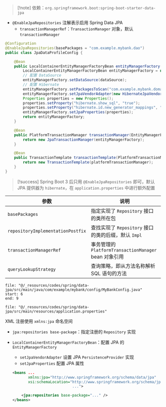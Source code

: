 > [!note] 依赖：`org.springframework.boot:spring-boot-starter-data-jpa`

* `@EnableJpaRepositories` 注解表示启用 Spring Data JPA
	* `transactionManagerRef`：`TransactionManager` 对象，默认 `transactionManager`

```java fold
@Configuration
@EnableJpaRepositories(basePackages = "com.example.mybank.dao")
public class JpaDataProfileConfig {

    @Bean
    public LocalContainerEntityManagerFactoryBean entityManagerFactory(DataSource dataSource) {
        LocalContainerEntityManagerFactoryBean entityManagerFactory = new LocalContainerEntityManagerFactoryBean();
        // 配置 DataSource
        entityManagerFactory.setDataSource(dataSource);
        // 配置 Hibernate
        entityManagerFactory.setPackagesToScan("com.example.mybank.domain");
        entityManagerFactory.setJpaVendorAdapter(new HibernateJpaVendorAdapter());
        Properties properties = new Properties();
        properties.setProperty("hibernate.show_sql", "true");
        properties.setProperty("hibernate.id.new_generator_mappings", "false");
        entityManagerFactory.setJpaProperties(properties);
        return entityManagerFactory;
    }

    @Bean
    public PlatformTransactionManager transactionManager(EntityManagerFactory entityManagerFactory) {
        return new JpaTransactionManager(entityManagerFactory);
    }

    @Bean
    public TransactionTemplate transactionTemplate(PlatformTransactionManager platformTransactionManager) {
        return new TransactionTemplate(platformTransactionManager);
    }
}
```

>[!success] Spring Boot 3 后只用 `@EnableJpaRepositories` 即可，默认 JPA 提供器为 `hibernate`，在 `application.properties` 中进行额外配置

| 参数                                | 说明                                           |
| --------------------------------- | -------------------------------------------- |
| `basePackages`                    | 指定实现了 `Repository` 接口的类所在包                   |
| `repositoryImplementationPostfix` | 查找实现了 `Repository` 接口的类的后缀，默认 `Impl`         |
| `transactionManagerRef`           | 事务管理的 `PlatformTransactionManager` bean 对象引用 |
| `queryLookupStrategy`             | 查询策略，即从方法名称解析 SQL 语句的方法                      |

```reference
file: "@/_resources/codes/spring/data-jpa/src/main/java/com/example/mybank/config/MyBankConfig.java"
start: 6
end: 9
```

```reference
file: "@/_resources/codes/spring/data-jpa/src/main/resources/application.properties"
```

XML 注册使用 `xmlns:jpa` 命名空间
- `jpa:repositories base-package`：指定注册的 `Repository` 实现
- `LocalContainerEntityManagerFactoryBean`：配置 JPA 的 `EntityManagerFactory`
	- `setJpaVendorAdapter` 设置 JPA `PersistenceProvider` 实现
	- `setJpaProperties` 配置 JPA 属性

  ```xml
  <beans ... 
         xmlns:jpa="http://www.springframework.org/schema/data/jpa"
         xsi:schemaLocation="http://www.springframework.org/schema/jpa http://www.springframework.org/schema/data/jpa/spring-jpa.xsd
                             ...">

      <jpa:repositories base-package="..." />
  </beans>
  ```

